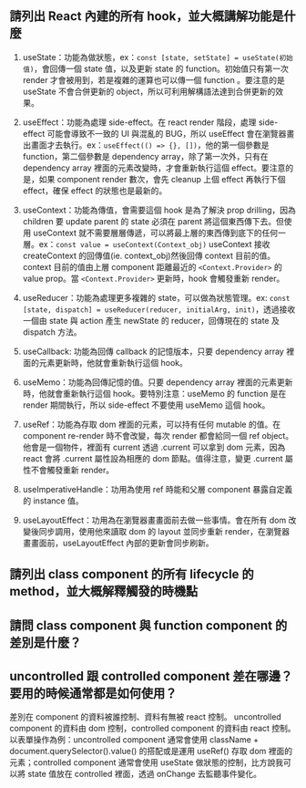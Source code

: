 ## 請列出 React 內建的所有 hook，並大概講解功能是什麼

1. useState：功能為做狀態，ex：`const [state, setState] = useState(初始值)`，會回傳一個 state 值，以及更新 state 的 function。初始值只有第一次 render 才會被用到，若是複雜的運算也可以傳一個 function 。要注意的是 useState 不會合併更新的 object，所以可利用解構語法達到合併更新的效果。

2. useEffect：功能為處理 side-effect。在 react render 階段，處理 side-effect 可能會導致不一致的 UI 與混亂的 BUG，所以 useEffect 會在瀏覽器畫出畫面才去執行。ex：`useEffect(() => {}, [])`，他的第一個參數是 function，第二個參數是 dependency array，除了第一次外，只有在 dependency array 裡面的元素改變時，才會重新執行這個 effect。要注意的是，如果 component render 數次，會先 cleanup 上個 effect 再執行下個 effect，確保 effect 的狀態也是最新的。

3. useContext：功能為傳值，會需要這個 hook 是為了解決 prop drilling，因為 children 要 update parent 的 state 必須在 parent 將這個東西傳下去。但使用 useContext 就不需要層層傳遞，可以將最上層的東西傳到底下的任何一層。ex：`const value = useContext(Context_obj)` useContext 接收 createContext 的回傳值(ie. context_obj)然後回傳 context 目前的值。context 目前的值由上層 component 距離最近的 `<Context.Provider>` 的 value prop。當 `<Context.Provider>` 更新時，hook 會觸發重新 render。

4. useReducer：功能為處理更多複雜的 state，可以做為狀態管理。ex: `const [state, dispatch] = useReducer(reducer, initialArg, init)`，透過接收一個由 state 與 action 產生 newState 的 reducer，回傳現在的 state 及 dispatch 方法。

5. useCallback: 功能為回傳 callback 的記憶版本，只要 dependency array 裡面的元素更新時，他就會重新執行這個 hook。

6. useMemo：功能為回傳記憶的值。只要 dependency array 裡面的元素更新時，他就會重新執行這個 hook。要特別注意：useMemo 的 function 是在 render 期間執行，所以 side-effect 不要使用 useMemo 這個 hook。

7. useRef：功能為存取 dom 裡面的元素，可以持有任何 mutable 的值。在 component re-render 時不會改變，每次 render 都會給同一個 ref object。他會是一個物件，裡面有 current 透過 .current 可以拿到 dom 元素，因為 react 會將 .current 屬性設為相應的 dom 節點。值得注意，變更 .current 屬性不會觸發重新 render。

8. useImperativeHandle：功用為使用 ref 時能和父層 component 暴露自定義的 instance 值。

9. useLayoutEffect：功用為在瀏覽器畫畫面前去做一些事情。會在所有 dom 改變後同步調用，使用他來讀取 dom 的 layout 並同步重新 render，在瀏覽器畫畫面前，useLayoutEffect 內部的更新會同步刷新。

## 請列出 class component 的所有 lifecycle 的 method，並大概解釋觸發的時機點

## 請問 class component 與 function component 的差別是什麼？

## uncontrolled 跟 controlled component 差在哪邊？要用的時候通常都是如何使用？

差別在 component 的資料被誰控制、資料有無被 react 控制。
uncontrolled component 的資料由 dom 控制，controlled component 的資料由 react 控制。
以表單操作為例：uncontrolled component 通常會使用 className + document.querySelector().value() 的搭配或是運用 useRef() 存取 dom 裡面的元素；controlled component 通常會使用 useState 做狀態的控制，比方說我可以將 state 值放在 controlled 裡面，透過 onChange 去監聽事件變化。
